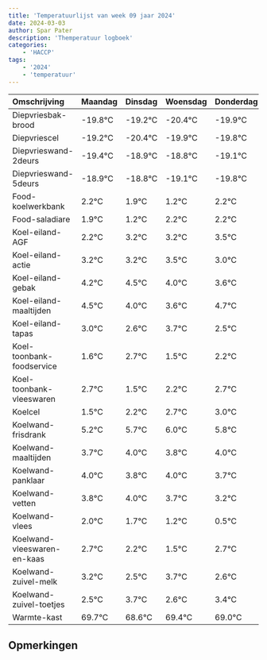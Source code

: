 ```yaml
---
title: 'Temperatuurlijst van week 09 jaar 2024'
date: 2024-03-03
author: Spar Pater
description: 'Themperatuur logboek'
categories:
    - 'HACCP'
tags:
    - '2024'
    - 'temperatuur'
---
```

|Omschrijving|Maandag|Dinsdag|Woensdag|Donderdag|Vrijdag|Zaterdag|Zondag|
|:---|:---|:---|:---|:---|:---|:---|:---|
|Diepvriesbak-brood|-19.8°C|-19.2°C|-20.4°C|-19.9°C|-19.8°C|-20.1°C|-20.8°C|
|Diepvriescel|-19.2°C|-20.4°C|-19.9°C|-19.8°C|-20.1°C|-20.8°C|-19.8°C|
|Diepvrieswand-2deurs|-19.4°C|-18.9°C|-18.8°C|-19.1°C|-19.8°C|-18.8°C|-18.8°C|
|Diepvrieswand-5deurs|-18.9°C|-18.8°C|-19.1°C|-19.8°C|-18.8°C|-18.8°C|-18.5°C|
|Food-koelwerkbank|2.2°C|1.9°C|1.2°C|2.2°C|2.2°C|2.5°C|2.0°C|
|Food-saladiare|1.9°C|1.2°C|2.2°C|2.2°C|2.5°C|2.0°C|1.6°C|
|Koel-eiland-AGF|2.2°C|3.2°C|3.2°C|3.5°C|3.0°C|2.6°C|3.7°C|
|Koel-eiland-actie|3.2°C|3.2°C|3.5°C|3.0°C|2.6°C|3.7°C|2.5°C|
|Koel-eiland-gebak|4.2°C|4.5°C|4.0°C|3.6°C|4.7°C|3.5°C|4.2°C|
|Koel-eiland-maaltijden|4.5°C|4.0°C|3.6°C|4.7°C|3.5°C|4.2°C|4.7°C|
|Koel-eiland-tapas|3.0°C|2.6°C|3.7°C|2.5°C|3.2°C|3.7°C|4.0°C|
|Koel-toonbank-foodservice|1.6°C|2.7°C|1.5°C|2.2°C|2.7°C|3.0°C|2.8°C|
|Koel-toonbank-vleeswaren|2.7°C|1.5°C|2.2°C|2.7°C|3.0°C|2.8°C|3.0°C|
|Koelcel|1.5°C|2.2°C|2.7°C|3.0°C|2.8°C|3.0°C|2.7°C|
|Koelwand-frisdrank|5.2°C|5.7°C|6.0°C|5.8°C|6.0°C|5.7°C|5.2°C|
|Koelwand-maaltijden|3.7°C|4.0°C|3.8°C|4.0°C|3.7°C|3.2°C|2.5°C|
|Koelwand-panklaar|4.0°C|3.8°C|4.0°C|3.7°C|3.2°C|2.5°C|3.7°C|
|Koelwand-vetten|3.8°C|4.0°C|3.7°C|3.2°C|2.5°C|3.7°C|2.6°C|
|Koelwand-vlees|2.0°C|1.7°C|1.2°C|0.5°C|1.7°C|0.6°C|1.4°C|
|Koelwand-vleeswaren-en-kaas|2.7°C|2.2°C|1.5°C|2.7°C|1.6°C|2.4°C|2.0°C|
|Koelwand-zuivel-melk|3.2°C|2.5°C|3.7°C|2.6°C|3.4°C|3.0°C|3.5°C|
|Koelwand-zuivel-toetjes|2.5°C|3.7°C|2.6°C|3.4°C|3.0°C|3.5°C|3.8°C|
|Warmte-kast|69.7°C|68.6°C|69.4°C|69.0°C|69.5°C|69.8°C|69.2°C|

## Opmerkingen


